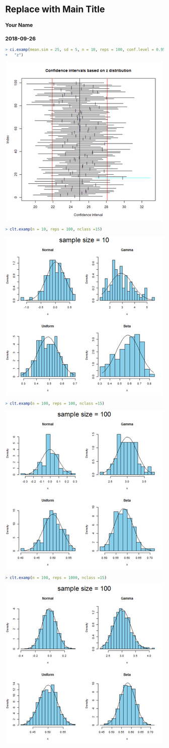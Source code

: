 <!-- R Commander Markdown Template -->

Replace with Main Title
=======================

### Your Name

### 2018-09-26







```r
> ci.examp(mean.sim = 25, sd = 5, n = 10, reps = 100, conf.level = 0.95, method = 
+   "z")
```

<img src="figure/unnamed-chunk-3-1.png" title="plot of chunk unnamed-chunk-3" alt="plot of chunk unnamed-chunk-3" width="750" />


```r
> clt.examp(n = 10, reps = 100, nclass =15)
```

<img src="figure/unnamed-chunk-4-1.png" title="plot of chunk unnamed-chunk-4" alt="plot of chunk unnamed-chunk-4" width="750" />


```r
> clt.examp(n = 100, reps = 100, nclass =15)
```

<img src="figure/unnamed-chunk-5-1.png" title="plot of chunk unnamed-chunk-5" alt="plot of chunk unnamed-chunk-5" width="750" />


```r
> clt.examp(n = 100, reps = 1000, nclass =15)
```

<img src="figure/unnamed-chunk-6-1.png" title="plot of chunk unnamed-chunk-6" alt="plot of chunk unnamed-chunk-6" width="750" />


